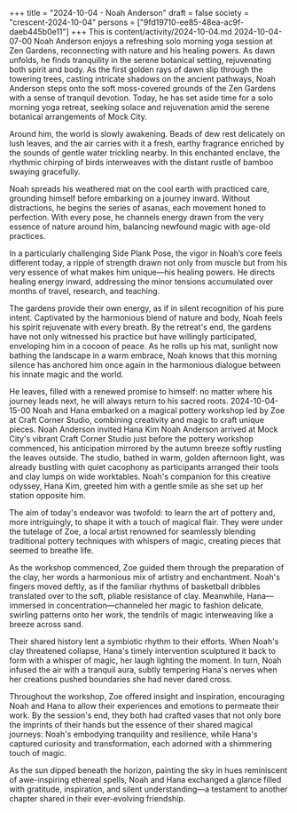 +++
title = "2024-10-04 - Noah Anderson"
draft = false
society = "crescent-2024-10-04"
persons = ["9fd19710-ee85-48ea-ac9f-daeb445b0e11"]
+++
This is content/activity/2024-10-04.md
2024-10-04-07-00
Noah Anderson enjoys a refreshing solo morning yoga session at Zen Gardens, reconnecting with nature and his healing powers. As dawn unfolds, he finds tranquility in the serene botanical setting, rejuvenating both spirit and body.
As the first golden rays of dawn slip through the towering trees, casting intricate shadows on the ancient pathways, Noah Anderson steps onto the soft moss-covered grounds of the Zen Gardens with a sense of tranquil devotion. Today, he has set aside time for a solo morning yoga retreat, seeking solace and rejuvenation amid the serene botanical arrangements of Mock City. 

Around him, the world is slowly awakening. Beads of dew rest delicately on lush leaves, and the air carries with it a fresh, earthy fragrance enriched by the sounds of gentle water trickling nearby. In this enchanted enclave, the rhythmic chirping of birds interweaves with the distant rustle of bamboo swaying gracefully.

Noah spreads his weathered mat on the cool earth with practiced care, grounding himself before embarking on a journey inward. Without distractions, he begins the series of asanas, each movement honed to perfection. With every pose, he channels energy drawn from the very essence of nature around him, balancing newfound magic with age-old practices.

In a particularly challenging Side Plank Pose, the vigor in Noah’s core feels different today, a ripple of strength drawn not only from muscle but from his very essence of what makes him unique—his healing powers. He directs healing energy inward, addressing the minor tensions accumulated over months of travel, research, and teaching.

The gardens provide their own energy, as if in silent recognition of his pure intent. Captivated by the harmonious blend of nature and body, Noah feels his spirit rejuvenate with every breath. By the retreat's end, the gardens have not only witnessed his practice but have willingly participated, enveloping him in a cocoon of peace. As he rolls up his mat, sunlight now bathing the landscape in a warm embrace, Noah knows that this morning silence has anchored him once again in the harmonious dialogue between his innate magic and the world. 

He leaves, filled with a renewed promise to himself: no matter where his journey leads next, he will always return to his sacred roots.
2024-10-04-15-00
Noah and Hana embarked on a magical pottery workshop led by Zoe at Craft Corner Studio, combining creativity and magic to craft unique pieces.
Noah Anderson invited Hana Kim
Noah Anderson arrived at Mock City's vibrant Craft Corner Studio just before the pottery workshop commenced, his anticipation mirrored by the autumn breeze softly rustling the leaves outside. The studio, bathed in warm, golden afternoon light, was already bustling with quiet cacophony as participants arranged their tools and clay lumps on wide worktables. Noah's companion for this creative odyssey, Hana Kim, greeted him with a gentle smile as she set up her station opposite him.

The aim of today's endeavor was twofold: to learn the art of pottery and, more intriguingly, to shape it with a touch of magical flair. They were under the tutelage of Zoe, a local artist renowned for seamlessly blending traditional pottery techniques with whispers of magic, creating pieces that seemed to breathe life.

As the workshop commenced, Zoe guided them through the preparation of the clay, her words a harmonious mix of artistry and enchantment. Noah's fingers moved deftly, as if the familiar rhythms of basketball dribbles translated over to the soft, pliable resistance of clay. Meanwhile, Hana—immersed in concentration—channeled her magic to fashion delicate, swirling patterns onto her work, the tendrils of magic interweaving like a breeze across sand.

Their shared history lent a symbiotic rhythm to their efforts. When Noah's clay threatened collapse, Hana's timely intervention sculptured it back to form with a whisper of magic, her laugh lighting the moment. In turn, Noah infused the air with a tranquil aura, subtly tempering Hana's nerves when her creations pushed boundaries she had never dared cross.

Throughout the workshop, Zoe offered insight and inspiration, encouraging Noah and Hana to allow their experiences and emotions to permeate their work. By the session's end, they both had crafted vases that not only bore the imprints of their hands but the essence of their shared magical journeys: Noah's embodying tranquility and resilience, while Hana's captured curiosity and transformation, each adorned with a shimmering touch of magic.

As the sun dipped beneath the horizon, painting the sky in hues reminiscent of awe-inspiring ethereal spells, Noah and Hana exchanged a glance filled with gratitude, inspiration, and silent understanding—a testament to another chapter shared in their ever-evolving friendship.
